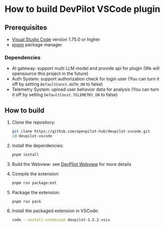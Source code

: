 # How to build DevPilot VSCode plugin

## Prerequisites

- [Visual Studio Code](https://code.visualstudio.com/) version 1.75.0 or higher
- [pnpm](https://pnpm.io/) package manager

### Dependencies

- AI gateway: support multi LLM model and provide api for plugin (We will opensource this project in the future)
- Auth System: support authorization check for login user (You can turn it off by setting `DefaultConst.AUTH_ON` to false)
- Telemetry System: upload user behavior data for analysis (You can turn it off by setting `DefaultConst.TELEMETRY_ON` to false)

## How to build

1. Clone the repository:

    ```sh
    git clone https://github.com/openpilot-hub/devpilot-vscode.git
    cd devpilot-vscode
    ```

2. Install the dependencies:

    ```sh
    pnpm install
    ```

3. Build the Webview:
    see [DevPilot Webview](https://github.com/openpilot-hub/devpilot-h5) for more details

4. Compile the extension:

    ```sh
    pnpm run package:ext
    ```

5. Package the extension:

    ```sh
    pnpm run pack
    ```

6. Install the packaged extension in VSCode:

    ```sh
    code --install-extension devpilot-1.5.2.vsix
    ```
